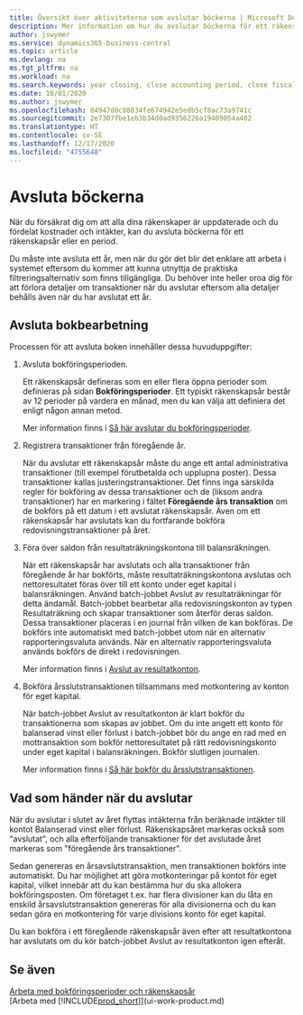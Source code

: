 ```yaml
---
title: Översikt över aktiviteterna som avslutar böckerna | Microsoft Docs
description: Mer information om hur du avslutar böckerna för ett räkenskapsår eller en period och vad som händer när du avslutar i slutet av året.
author: jswymer
ms.service: dynamics365-business-central
ms.topic: article
ms.devlang: na
ms.tgt_pltfrm: na
ms.workload: na
ms.search.keywords: year closing, close accounting period, close fiscal year, bank account detailed trial balance
ms.date: 10/01/2020
ms.author: jswymer
ms.openlocfilehash: 84947d0c88834fe674942e5edb5cf8ac73a9741c
ms.sourcegitcommit: 2e7307fbe1eb3b34d0ad9356226a19409054a402
ms.translationtype: HT
ms.contentlocale: sv-SE
ms.lasthandoff: 12/17/2020
ms.locfileid: "4755648"
---
```

# <a name="closing-the-books"></a>Avsluta böckerna
När du försäkrat dig om att alla dina räkenskaper är uppdaterade och du fördelat kostnader och intäkter, kan du avsluta böckerna för ett räkenskapsår eller en period.

Du måste inte avsluta ett år, men när du gör det blir det enklare att arbeta i systemet eftersom du kommer att kunna utnyttja de praktiska filtreringsalternativ som finns tillgängliga. Du behöver inte heller oroa dig för att förlora detaljer om transaktioner när du avslutar eftersom alla detaljer behålls även när du har avslutat ett år.

## <a name="closing-book-process"></a>Avsluta bokbearbetning
Processen för att avsluta boken innehåller dessa huvuduppgifter:

1. Avsluta bokföringsperioden.

    Ett räkenskapsår defineras som en eller flera öppna perioder som definieras på sidan **Bokföringsperioder**. Ett typiskt räkenskapsår består av 12 perioder på vardera en månad, men du kan välja att definiera det enligt någon annan metod.

    Mer information finns i [Så här avslutar du bokföringsperioder](year-close-account-periods.md).
2. Registrera transaktioner från föregående år.

    När du avslutar ett räkenskapsår måste du ange ett antal administrativa transaktioner (till exempel förutbetalda och upplupna poster). Dessa transaktioner kallas justeringstransaktioner. Det finns inga särskilda regler för bokföring av dessa transaktioner och de (liksom andra transaktioner) har en markering i fältet **Föregående års transaktion** om de bokförs på ett datum i ett avslutat räkenskapsår. Även om ett räkenskapsår har avslutats kan du fortfarande bokföra redovisningstransaktioner på året.
3. Föra över saldon från resultaträkningskontona till balansräkningen.

    När ett räkenskapsår har avslutats och alla transaktioner från föregående år har bokförts, måste resultaträkningskontona avslutas och nettoresultatet föras över till ett konto under eget kapital i balansräkningen. Använd batch-jobbet Avslut av resultaträkningar för detta ändamål. Batch-jobbet bearbetar alla redovisningskonton av typen Resultaträkning och skapar transaktioner som återför deras saldon. Dessa transaktioner placeras i en journal från vilken de kan bokföras. De bokförs inte automatiskt med batch-jobbet utom när en alternativ rapporteringsvaluta används. När en alternativ rapporteringsvaluta används bokförs de direkt i redovisningen.

    Mer information finns i [Avslut av resultatkonton](year-close-income-statement.md).
4. Bokföra årsslutstransaktionen tillsammans med motkontering av konton för eget kapital.

    När batch-jobbet Avslut av resultatkonton är klart bokför du transaktionerna som skapas av jobbet. Om du inte angett ett konto för balanserad vinst eller förlust i batch-jobbet bör du ange en rad med en mottransaktion som bokför nettoresultatet på rätt redovisningskonto under eget kapital i balansräkningen. Bokför slutligen journalen.

    Mer information finns i [Så här bokför du årsslutstransaktionen](year-how-post-year-end-close-entry.md).

## <a name="what-happens-when-you-close"></a>Vad som händer när du avslutar
När du avslutar i slutet av året flyttas intäkterna från beräknade intäkter till kontot Balanserad vinst eller förlust. Räkenskapsåret markeras också som "avslutat", och alla efterföljande transaktioner för det avslutade året markeras som "föregående års transaktioner".

Sedan genereras en årsavslutstransaktion, men transaktionen bokförs inte automatiskt. Du har möjlighet att göra motkonteringar på kontot för eget kapital, vilket innebär att du kan bestämma hur du ska allokera bokföringsposten. Om företaget t.ex. har flera divisioner kan du låta en enskild årsavslutstransaktion genereras för alla divisionerna och du kan sedan göra en motkontering för varje divisions konto för eget kapital.

Du kan bokföra i ett föregående räkenskapsår även efter att resultatkontona har avslutats om du kör batch-jobbet Avslut av resultatkonton igen efteråt.

## <a name="see-also"></a>Se även

[Arbeta med bokföringsperioder och räkenskapsår](finance-accounting-periods-and-fiscal-years.md)  
[Arbeta med [!INCLUDE[prod_short](includes/prod_short.md)]](ui-work-product.md)

